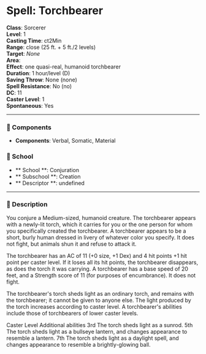 
# Spell: Torchbearer
**Class**: Sorcerer  
**Level**: 1  
**Casting Time**: ct2Min  
**Range**: close (25 ft. + 5 ft./2 levels)  
**Target**: _None_  
**Area**:   
**Effect**: one quasi-real, humanoid torchbearer  
**Duration**: 1 hour/level (D)  
**Saving Throw**: None (none)  
**Spell Resistance**: No (no)  
**DC**: 11  
**Caster Level**: 1  
**Spontaneous**: Yes

---

### 🔮 Components
- **Components**: Verbal, Somatic, Material

### 🏫 School
- ** School **: Conjuration
- ** Subschool **: Creation
- ** Descriptor **: undefined
---

### 📜 Description
You conjure a Medium-sized, humanoid creature. The torchbearer appears with a newly-lit torch, which it carries for you or the one person for whom you specifically created the torchbearer. A torchbearer appears to be a short, burly human dressed in livery of whatever color you specify. It does not fight, but animals shun it and refuse to attack it. 

The torchbearer has an AC of 11 (+0 size, +1 Dex) and 4 hit points +1 hit point per caster level. If it loses all its hit points, the torchbearer disappears, as does the torch it was carrying. A torchbearer has a base speed of 20 feet, and a Strength score of 11 (for purposes of encumbrance). It does not fight. 

The torchbearer's torch sheds light as an ordinary torch, and remains with the torchbearer; it cannot be given to anyone else. The light produced by the torch increases according to caster level. A torchbearer's abilities include those of torchbearers of lower caster levels.

Caster Level      Additional abilities 3rd                       The torch sheds light as a sunrod. 5th                       The torch sheds light as a bullseye lantern, and changes appearance to resemble a lantern. 7th                       The torch sheds light as a daylight spell, and changes                               appearance to resemble a brightly-glowing ball.
